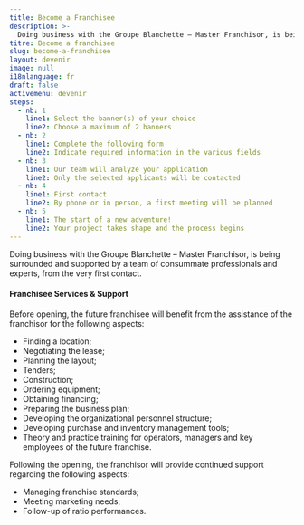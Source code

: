 ```yaml
---
title: Become a Franchisee
description: >-
  Doing business with the Groupe Blanchette – Master Franchisor, is being surrounded and supported by a team of consummate professionals and experts, from the very first contact.
titre: Become a franchisee
slug: become-a-franchisee
layout: devenir
image: null
i18nlanguage: fr
draft: false
activemenu: devenir
steps:
  - nb: 1
    line1: Select the banner(s) of your choice  
    line2: Choose a maximum of 2 banners
  - nb: 2
    line1: Complete the following form  
    line2: Indicate required information in the various fields
  - nb: 3
    line1: Our team will analyze your application 
    line2: Only the selected applicants will be contacted 
  - nb: 4
    line1: First contact
    line2: By phone or in person, a first meeting will be planned
  - nb: 5
    line1: The start of a new adventure!
    line2: Your project takes shape and the process begins 
---
```

Doing business with the Groupe Blanchette – Master Franchisor, is being surrounded and supported by a team of consummate professionals and experts, from the very first contact. 

#### Franchisee Services & Support 

Before opening, the future franchisee will benefit from the assistance of the franchisor for the following aspects:

- Finding a location;
- Negotiating the lease; 
- Planning the layout;
- Tenders;
- Construction;
- Ordering equipment;
- Obtaining financing;
- Preparing the business plan;
- Developing the organizational personnel structure; 
- Developing purchase and inventory management tools;
- Theory and practice training for operators, managers and key employees of the future franchise. 

Following the opening, the franchisor will provide continued support regarding the following aspects: 

- Managing franchise standards;
- Meeting marketing needs;
- Follow-up of ratio performances.
